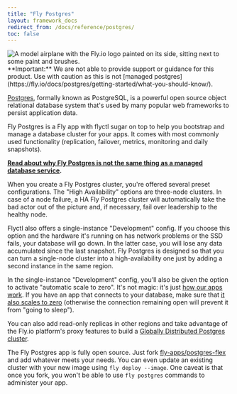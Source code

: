 ```yaml
---
title: "Fly Postgres"
layout: framework_docs
redirect_from: /docs/reference/postgres/
toc: false
---
```


<img src="/static/images/postgres.webp" srcset="/static/images/postgres@2x.webp 2x" alt="A model airplane with the Fly.io logo painted on its side, sitting next to some paint and brushes.">

<div class="important icon">**Important:** We are not able to provide support or guidance for this product. Use with caution as this is not [managed postgres](https://fly.io/docs/postgres/getting-started/what-you-should-know/).</div>

[Postgres](https://www.postgresql.org/+external), formally known as PostgreSQL, is a powerful open source object relational database system that's used by many popular web frameworks to persist application data.

Fly Postgres is a Fly app with flyctl sugar on top to help you bootstrap and manage a database cluster for your apps. It comes with most commonly used functionality (replication, failover, metrics, monitoring and daily snapshots).

**[Read about why Fly Postgres is not the same thing as a managed database service](/docs/postgres/getting-started/what-you-should-know).**

When you create a Fly Postgres cluster, you're offered several preset configurations. The "High Availability" options are three-node clusters. In case of a node failure, a HA Fly Postgres cluster will automatically take the bad actor out of the picture and, if necessary, fail over leadership to the healthy node.

Flyctl also offers a single-instance "Development" config. If you choose this option and the hardware it's running on has network problems or the SSD fails, your database will go down. In the latter case, you will lose any data accumulated since the last snapshot. Fly Postgres is designed so that you can turn a single-node cluster into a high-availability one just by adding a second instance in the same region.

In the single-instance "Development" config, you'll also be given the option to activate "automatic scale to zero". It's not magic: it's just [how our apps work](/docs/apps/scale-count/#scale-to-zero). If you have an app that connects to your database, make sure that [it also scales to zero](/docs/apps/scale-count/#scale-to-zero) (otherwise the connection remaining open will prevent it from "going to sleep").

You can also add read-only replicas in other regions and take advantage of the Fly.io platform's proxy features to build a [Globally Distributed Postgres cluster](/docs/postgres/advanced-guides/high-availability-and-global-replication).

The Fly Postgres app is fully open source. Just fork [fly-apps/postgres-flex](https://github.com/fly-apps/postgres-flex) and add whatever meets your needs. You can even update an existing cluster with your new image using `fly deploy --image`. One caveat is that once you fork, you won't be able to use `fly postgres` commands to administer your app. 
